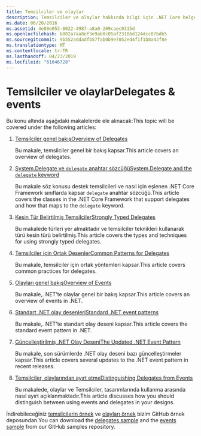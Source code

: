 ```yaml
---
title: Temsilciler ve olaylar
description: Temsilciler ve olaylar hakkında bilgi için .NET Core belgelerindeki nerede bulacağını bakın.
ms.date: 06/20/2016
ms.assetid: 4e80e053-8022-4987-a8a0-209caec0315d
ms.openlocfilehash: b802a7aa8ef3e9ab0c05af23186d124dcc07bdb5
ms.sourcegitcommit: 9b552addadfb57fab0b9e7852ed4f1f1b8a42f8e
ms.translationtype: MT
ms.contentlocale: tr-TR
ms.lasthandoff: 04/23/2019
ms.locfileid: "61646728"
---
```

# <a name="delegates--events"></a><span data-ttu-id="cf544-103">Temsilciler ve olaylar</span><span class="sxs-lookup"><span data-stu-id="cf544-103">Delegates & events</span></span>

<span data-ttu-id="cf544-104">Bu konu altında aşağıdaki makalelerde ele alınacak:</span><span class="sxs-lookup"><span data-stu-id="cf544-104">This topic will be covered under the following articles:</span></span>

1. [<span data-ttu-id="cf544-105">Temsilciler genel bakış</span><span class="sxs-lookup"><span data-stu-id="cf544-105">Overview of Delegates</span></span>](delegates-overview.md)

    <span data-ttu-id="cf544-106">Bu makale, temsilciler genel bir bakış kapsar.</span><span class="sxs-lookup"><span data-stu-id="cf544-106">This article covers an overview of delegates.</span></span>

2. [<span data-ttu-id="cf544-107">System.Delegate ve `delegate` anahtar sözcüğü</span><span class="sxs-lookup"><span data-stu-id="cf544-107">System.Delegate and the `delegate` keyword</span></span>](delegate-class.md)

    <span data-ttu-id="cf544-108">Bu makale söz konusu destek temsilcileri ve nasıl için eşlenen .NET Core Framework sınıflarda kapsar `delegate` anahtar sözcüğü.</span><span class="sxs-lookup"><span data-stu-id="cf544-108">This article covers the classes in the .NET Core Framework that support delegates and how that maps to the `delegate` keyword.</span></span>

3. [<span data-ttu-id="cf544-109">Kesin Tür Belirtilmiş Temsilciler</span><span class="sxs-lookup"><span data-stu-id="cf544-109">Strongly Typed Delegates</span></span>](delegates-strongly-typed.md)

    <span data-ttu-id="cf544-110">Bu makalede türleri yer almaktadır ve temsilciler teknikleri kullanarak türü kesin türü belirtilmiş.</span><span class="sxs-lookup"><span data-stu-id="cf544-110">This article covers the types and techniques for using strongly typed delegates.</span></span>

4. [<span data-ttu-id="cf544-111">Temsilciler için Ortak Desenler</span><span class="sxs-lookup"><span data-stu-id="cf544-111">Common Patterns for Delegates</span></span>](delegates-patterns.md)

    <span data-ttu-id="cf544-112">Bu makale, temsilciler için ortak yöntemleri kapsar.</span><span class="sxs-lookup"><span data-stu-id="cf544-112">This article covers common practices for delegates.</span></span>

5. [<span data-ttu-id="cf544-113">Olayları genel bakış</span><span class="sxs-lookup"><span data-stu-id="cf544-113">Overview of Events</span></span>](events-overview.md)

    <span data-ttu-id="cf544-114">Bu makale,. NET'te olaylar genel bir bakış kapsar.</span><span class="sxs-lookup"><span data-stu-id="cf544-114">This article covers an overview of events in .NET.</span></span>

6. [<span data-ttu-id="cf544-115">Standart .NET olay desenleri</span><span class="sxs-lookup"><span data-stu-id="cf544-115">Standard .NET event patterns</span></span>](event-pattern.md)

    <span data-ttu-id="cf544-116">Bu makale,. NET'te standart olay deseni kapsar.</span><span class="sxs-lookup"><span data-stu-id="cf544-116">This article covers the standard event pattern in .NET.</span></span>

7. [<span data-ttu-id="cf544-117">Güncelleştirilmiş .NET Olay Deseni</span><span class="sxs-lookup"><span data-stu-id="cf544-117">The Updated .NET Event Pattern</span></span>](modern-events.md)

    <span data-ttu-id="cf544-118">Bu makale, son sürümlerde .NET olay deseni bazı güncelleştirmeler kapsar.</span><span class="sxs-lookup"><span data-stu-id="cf544-118">This article covers several updates to the .NET event pattern in recent releases.</span></span>

8. [<span data-ttu-id="cf544-119">Temsilciler, olaylarından ayırt etme</span><span class="sxs-lookup"><span data-stu-id="cf544-119">Distinguishing Delegates from Events</span></span>](distinguish-delegates-events.md)

    <span data-ttu-id="cf544-120">Bu makalede, olaylar ve Temsilciler, tasarımlarında kullanma arasında nasıl ayırt açıklanmaktadır.</span><span class="sxs-lookup"><span data-stu-id="cf544-120">This article discusses how you should distinguish between using events and delegates in your designs.</span></span>
 
<span data-ttu-id="cf544-121">İndirebileceğiniz [temsilcilerin örnek](https://github.com/dotnet/samples/tree/master/csharp/delegates-and-events) ve [olayları örnek](https://github.com/dotnet/samples/tree/master/csharp/events) bizim GitHub örnek deposundan.</span><span class="sxs-lookup"><span data-stu-id="cf544-121">You can download the [delegates sample](https://github.com/dotnet/samples/tree/master/csharp/delegates-and-events) and the [events sample](https://github.com/dotnet/samples/tree/master/csharp/events) from our GitHub samples repository.</span></span>
